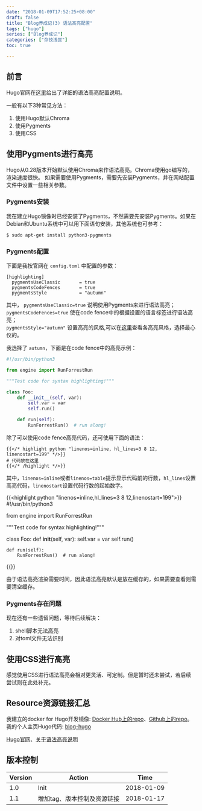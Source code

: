 ```yaml
---
date: "2018-01-09T17:52:25+08:00"
draft: false
title: "Blog养成记(3) 语法高亮配置"
tags: ["hugo"]
series: ["Blog养成记"]
categories: ["杂技浅尝"]
toc: true

---
```


## 前言

Hugo官网在[这里](http://gohugo.io/content-management/syntax-highlighting/)给出了详细的语法高亮配置说明。

一般有以下3种常见方法：  
1. 使用Hugo默认Chroma    
2. 使用Pygments    
3. 使用CSS  

## 使用Pygments进行高亮

Hugo从0.28版本开始默认使用Chroma来作语法高亮。Chroma使用go编写的，渲染速度很快。
如果需要使用Pygments，需要先安装Pygments，并在网站配置文件中设置一些相关参数。

### Pygments安装

我在建立Hugo镜像时已经安装了Pygments，不然需要先安装Pygments。如果在Debian和Ubuntu系统中可以用下面语句安装，其他系统也可参考：
```shell
$ sudo apt-get install python3-pygments
```

### Pygments配置

下面是我按官网在 `config.toml` 中配置的参数：
```
[highlighting] 
  pygmentsUseClassic       = true
  pygmentsCodeFences       = true
  pygmentsStyle            = "autumn"
```

其中，
`pygmentsUseClassic=true` 说明使用Pygments来进行语法高亮；  
`pygmentsCodeFences=true` 使在code fence中的根据设置的语言标签进行语法高亮；  
`pygmentsStyle="autumn"` 设置高亮的风格,可以在[这里](https://help.farbox.com/pygments.html)查看各高亮风格，选择最心仪的。

我选择了 `autumn`，下面是在code fence中的高亮示例：
```python
#!/usr/bin/python3

from engine import RunForrestRun

"""Test code for syntax highlighting!"""

class Foo:
	def __init__(self, var):
		self.var = var
		self.run()

	def run(self):
		RunForrestRun()  # run along!
```

除了可以使用code fence高亮代码，还可使用下面的语法：

```
{{</* highlight python "linenos=inline, hl_lines=3 8 12, linenostart=199" */>}}
# 代码放在这里
{{</* /highlight */>}}
```

其中，`linenos=inline`或者`linenos=table`提示显示代码前的行数，`hl_lines`设置高亮代码，`linenostart`设置代码行数的起始数字。

{{<highlight python "linenos=inline,hl_lines=3 8 12,linenostart=199">}}
#!/usr/bin/python3

from engine import RunForrestRun

"""Test code for syntax highlighting!"""

class Foo:
	def __init__(self, var):
		self.var = var
		self.run()

	def run(self):
		RunForrestRun()  # run along!
{{</highlight >}}

由于语法高亮渲染需要时间，因此语法高亮默认是放在缓存的，如果需要查看则需要清空缓存。

### Pygments存在问题

现在还有一些遗留问题，等待后续解决：

1. shell脚本无法高亮  
2. 对toml文件无法识别

## 使用CSS进行高亮

感觉使用CSS进行语法高亮会相对更灵活、可定制。但是暂时还未尝试，若后续尝试则在此处补充。


## Resource资源链接汇总

我建立的docker for Hugo开发镜像:  [Docker Hub上的repo](https://hub.docker.com/r/orianna/hugo-docker-dev/)、[Github上的repo](https://github.com/orianna-zzo/hugo-docker-dev)。  
我的个人主页Hugo代码:  [blog-hugo](https://github.com/orianna-zzo/blog-hugo)  

[Hugo官网](https://gohugo.io)、[关于语法高亮说明](http://gohugo.io/content-management/syntax-highlighting/)

## 版本控制

| Version | Action                    | Time       |
| ------- | ------------------------- | ---------- |
| 1.0     | Init                      | 2018-01-09 |
| 1.1     | 增加tag、版本控制及资源链接  | 2018-01-17 |


